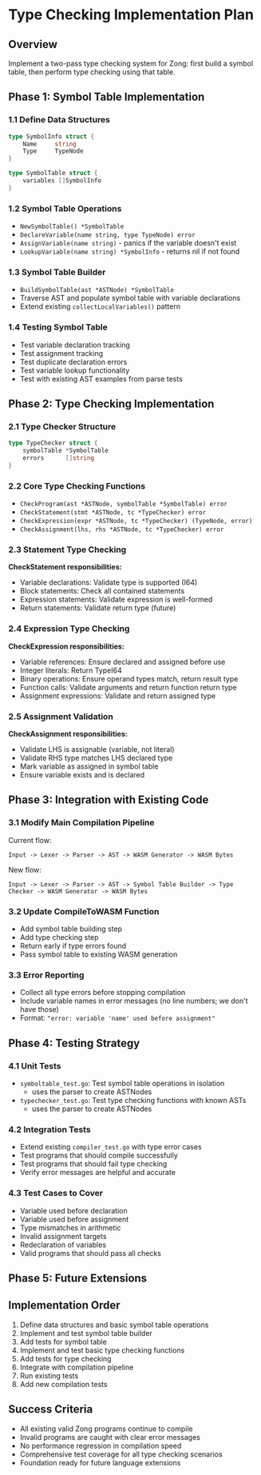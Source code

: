 # Type Checking Implementation Plan

## Overview
Implement a two-pass type checking system for Zong: first build a symbol table, then perform type checking using that table.

## Phase 1: Symbol Table Implementation

### 1.1 Define Data Structures
```go
type SymbolInfo struct {
    Name     string
    Type     TypeNode
}

type SymbolTable struct {
    variables []SymbolInfo
}
```

### 1.2 Symbol Table Operations
- `NewSymbolTable() *SymbolTable`
- `DeclareVariable(name string, type TypeNode) error`
- `AssignVariable(name string)` - panics if the variable doesn't exist
- `LookupVariable(name string) *SymbolInfo` - returns nil if not found

### 1.3 Symbol Table Builder
- `BuildSymbolTable(ast *ASTNode) *SymbolTable`
- Traverse AST and populate symbol table with variable declarations
- Extend existing `collectLocalVariables()` pattern

### 1.4 Testing Symbol Table
- Test variable declaration tracking
- Test assignment tracking
- Test duplicate declaration errors
- Test variable lookup functionality
- Test with existing AST examples from parse tests

## Phase 2: Type Checking Implementation

### 2.1 Type Checker Structure
```go
type TypeChecker struct {
    symbolTable *SymbolTable
    errors      []string
}
```

### 2.2 Core Type Checking Functions
- `CheckProgram(ast *ASTNode, symbolTable *SymbolTable) error`
- `CheckStatement(stmt *ASTNode, tc *TypeChecker) error`
- `CheckExpression(expr *ASTNode, tc *TypeChecker) (TypeNode, error)`
- `CheckAssignment(lhs, rhs *ASTNode, tc *TypeChecker) error`

### 2.3 Statement Type Checking
**CheckStatement responsibilities:**
- Variable declarations: Validate type is supported (I64)
- Block statements: Check all contained statements
- Expression statements: Validate expression is well-formed
- Return statements: Validate return type (future)

### 2.4 Expression Type Checking
**CheckExpression responsibilities:**
- Variable references: Ensure declared and assigned before use
- Integer literals: Return TypeI64
- Binary operations: Ensure operand types match, return result type
- Function calls: Validate arguments and return function return type
- Assignment expressions: Validate and return assigned type

### 2.5 Assignment Validation
**CheckAssignment responsibilities:**
- Validate LHS is assignable (variable, not literal)
- Validate RHS type matches LHS declared type
- Mark variable as assigned in symbol table
- Ensure variable exists and is declared

## Phase 3: Integration with Existing Code

### 3.1 Modify Main Compilation Pipeline
Current flow:
```
Input -> Lexer -> Parser -> AST -> WASM Generator -> WASM Bytes
```

New flow:
```
Input -> Lexer -> Parser -> AST -> Symbol Table Builder -> Type Checker -> WASM Generator -> WASM Bytes
```

### 3.2 Update CompileToWASM Function
- Add symbol table building step
- Add type checking step
- Return early if type errors found
- Pass symbol table to existing WASM generation

### 3.3 Error Reporting
- Collect all type errors before stopping compilation
- Include variable names in error messages (no line numbers; we don't have those)
- Format: `"error: variable 'name' used before assignment"`

## Phase 4: Testing Strategy

### 4.1 Unit Tests
- `symboltable_test.go`: Test symbol table operations in isolation
  - uses the parser to create ASTNodes
- `typechecker_test.go`: Test type checking functions with known ASTs
  - uses the parser to create ASTNodes

### 4.2 Integration Tests
- Extend existing `compiler_test.go` with type error cases
- Test programs that should compile successfully
- Test programs that should fail type checking
- Verify error messages are helpful and accurate

### 4.3 Test Cases to Cover
- Variable used before declaration
- Variable used before assignment
- Type mismatches in arithmetic
- Invalid assignment targets
- Redeclaration of variables
- Valid programs that should pass all checks

## Phase 5: Future Extensions

## Implementation Order
1. Define data structures and basic symbol table operations
2. Implement and test symbol table builder
3. Add tests for symbol table
4. Implement and test basic type checking functions
5. Add tests for type checking
6. Integrate with compilation pipeline
7. Run existing tests
8. Add new compilation tests

## Success Criteria
- All existing valid Zong programs continue to compile
- Invalid programs are caught with clear error messages
- No performance regression in compilation speed
- Comprehensive test coverage for all type checking scenarios
- Foundation ready for future language extensions
